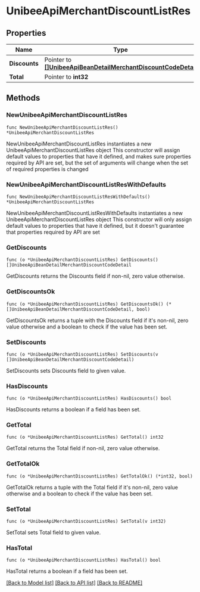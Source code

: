 # UnibeeApiMerchantDiscountListRes

## Properties

Name | Type | Description | Notes
------------ | ------------- | ------------- | -------------
**Discounts** | Pointer to [**[]UnibeeApiBeanDetailMerchantDiscountCodeDetail**](UnibeeApiBeanDetailMerchantDiscountCodeDetail.md) | Discount Object List | [optional] 
**Total** | Pointer to **int32** | Total | [optional] 

## Methods

### NewUnibeeApiMerchantDiscountListRes

`func NewUnibeeApiMerchantDiscountListRes() *UnibeeApiMerchantDiscountListRes`

NewUnibeeApiMerchantDiscountListRes instantiates a new UnibeeApiMerchantDiscountListRes object
This constructor will assign default values to properties that have it defined,
and makes sure properties required by API are set, but the set of arguments
will change when the set of required properties is changed

### NewUnibeeApiMerchantDiscountListResWithDefaults

`func NewUnibeeApiMerchantDiscountListResWithDefaults() *UnibeeApiMerchantDiscountListRes`

NewUnibeeApiMerchantDiscountListResWithDefaults instantiates a new UnibeeApiMerchantDiscountListRes object
This constructor will only assign default values to properties that have it defined,
but it doesn't guarantee that properties required by API are set

### GetDiscounts

`func (o *UnibeeApiMerchantDiscountListRes) GetDiscounts() []UnibeeApiBeanDetailMerchantDiscountCodeDetail`

GetDiscounts returns the Discounts field if non-nil, zero value otherwise.

### GetDiscountsOk

`func (o *UnibeeApiMerchantDiscountListRes) GetDiscountsOk() (*[]UnibeeApiBeanDetailMerchantDiscountCodeDetail, bool)`

GetDiscountsOk returns a tuple with the Discounts field if it's non-nil, zero value otherwise
and a boolean to check if the value has been set.

### SetDiscounts

`func (o *UnibeeApiMerchantDiscountListRes) SetDiscounts(v []UnibeeApiBeanDetailMerchantDiscountCodeDetail)`

SetDiscounts sets Discounts field to given value.

### HasDiscounts

`func (o *UnibeeApiMerchantDiscountListRes) HasDiscounts() bool`

HasDiscounts returns a boolean if a field has been set.

### GetTotal

`func (o *UnibeeApiMerchantDiscountListRes) GetTotal() int32`

GetTotal returns the Total field if non-nil, zero value otherwise.

### GetTotalOk

`func (o *UnibeeApiMerchantDiscountListRes) GetTotalOk() (*int32, bool)`

GetTotalOk returns a tuple with the Total field if it's non-nil, zero value otherwise
and a boolean to check if the value has been set.

### SetTotal

`func (o *UnibeeApiMerchantDiscountListRes) SetTotal(v int32)`

SetTotal sets Total field to given value.

### HasTotal

`func (o *UnibeeApiMerchantDiscountListRes) HasTotal() bool`

HasTotal returns a boolean if a field has been set.


[[Back to Model list]](../README.md#documentation-for-models) [[Back to API list]](../README.md#documentation-for-api-endpoints) [[Back to README]](../README.md)


